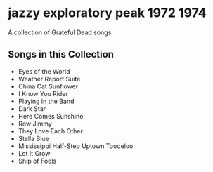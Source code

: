 # jazzy exploratory peak 1972 1974

A collection of Grateful Dead songs.

## Songs in this Collection

- Eyes of the World
- Weather Report Suite
- China Cat Sunflower
- I Know You Rider
- Playing in the Band
- Dark Star
- Here Comes Sunshine
- Row Jimmy
- They Love Each Other
- Stella Blue
- Mississippi Half-Step Uptown Toodeloo
- Let It Grow
- Ship of Fools
